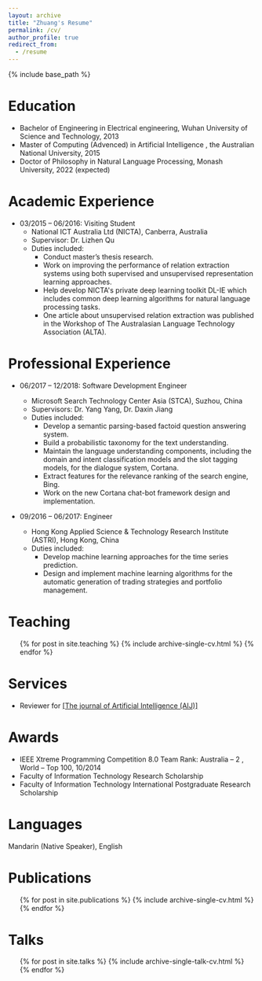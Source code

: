 ```yaml
---
layout: archive
title: "Zhuang's Resume"
permalink: /cv/
author_profile: true
redirect_from:
  - /resume
---
```


{% include base_path %}

Education
======
* Bachelor of Engineering in Electrical engineering, Wuhan University of Science and Technology, 2013
* Master of Computing (Advenced) in Artificial Intelligence , the Australian National University, 2015
* Doctor of Philosophy in Natural Language Processing, Monash University, 2022 (expected)

Academic Experience
======
* 03/2015 – 06/2016: Visiting Student
  * National ICT Australia Ltd (NICTA), Canberra, Australia
  * Supervisor: Dr. Lizhen Qu
  * Duties included: 
    * Conduct master’s thesis research.
    * Work on improving the performance of relation extraction systems using both supervised and unsupervised representation learning approaches.
    * Help develop NICTA's private deep learning toolkit DL-IE which includes common deep learning algorithms for natural language processing tasks.
    * One article about unsupervised relation extraction was published in the Workshop of The Australasian Language Technology Association (ALTA).


Professional Experience
======
* 06/2017 – 12/2018: Software Development Engineer
  * Microsoft Search Technology Center Asia (STCA), Suzhou, China
  * Supervisors: Dr. Yang Yang, Dr. Daxin Jiang
  * Duties included: 
    * Develop a semantic parsing-based factoid question answering system.
    * Build a probabilistic taxonomy for the text understanding.
    * Maintain the language understanding components, including the domain and intent classification models and the slot tagging models, for the dialogue system, Cortana.
    * Extract features for the relevance ranking of the search engine, Bing.
    * Work on the new Cortana chat-bot framework design and implementation.

* 09/2016 – 06/2017: Engineer
  * Hong Kong Applied Science & Technology Research Institute (ASTRI), Hong Kong, China
  * Duties included: 
    * Develop machine learning approaches for the time series prediction.
    * Design and implement machine learning algorithms for the automatic generation of trading strategies and portfolio management.


Teaching
======
  <ul>{% for post in site.teaching %}
    {% include archive-single-cv.html %}
  {% endfor %}</ul>
  
Services
======
* Reviewer for [[The journal of Artificial Intelligence (AIJ)]](https://www.journals.elsevier.com/artificial-intelligence)

Awards
======
* IEEE Xtreme Programming Competition 8.0 Team Rank: Australia – 2 , World – Top 100, 10/2014
* Faculty of Information Technology Research Scholarship
* Faculty of Information Technology International Postgraduate
Research Scholarship

Languages 
======
Mandarin (Native Speaker), English

Publications
======
  <ul>{% for post in site.publications %}
    {% include archive-single-cv.html %}
  {% endfor %}</ul>
  
Talks
======
  <ul>{% for post in site.talks %}
    {% include archive-single-talk-cv.html %}
  {% endfor %}</ul>
  
